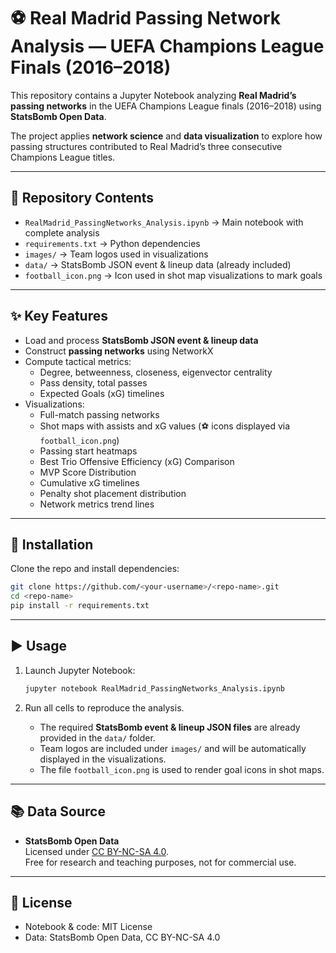 # ⚽ Real Madrid Passing Network Analysis — UEFA Champions League Finals (2016–2018)

This repository contains a Jupyter Notebook analyzing **Real Madrid’s passing networks** in the UEFA Champions League finals (2016–2018) using **StatsBomb Open Data**.

The project applies **network science** and **data visualization** to explore how passing structures contributed to Real Madrid’s three consecutive Champions League titles.

---

## 📂 Repository Contents
- `RealMadrid_PassingNetworks_Analysis.ipynb` → Main notebook with complete analysis  
- `requirements.txt` → Python dependencies  
- `images/` → Team logos used in visualizations  
- `data/` → StatsBomb JSON event & lineup data (already included)  
- `football_icon.png` → Icon used in shot map visualizations to mark goals  

---

## ✨ Key Features
- Load and process **StatsBomb JSON event & lineup data**  
- Construct **passing networks** using NetworkX  
- Compute tactical metrics:
  - Degree, betweenness, closeness, eigenvector centrality  
  - Pass density, total passes  
  - Expected Goals (xG) timelines  
- Visualizations:
  - Full-match passing networks  
  - Shot maps with assists and xG values (⚽ icons displayed via `football_icon.png`)  
  - Passing start heatmaps
  - Best Trio Offensive Efficiency (xG) Comparison
  - MVP Score Distribution
  - Cumulative xG timelines
  - Penalty shot placement distribution
  - Network metrics trend lines

---

## 🚀 Installation
Clone the repo and install dependencies:

```bash
git clone https://github.com/<your-username>/<repo-name>.git
cd <repo-name>
pip install -r requirements.txt
```

---

## ▶️ Usage
1. Launch Jupyter Notebook:
   ```bash
   jupyter notebook RealMadrid_PassingNetworks_Analysis.ipynb
   ```

2. Run all cells to reproduce the analysis.  

   - The required **StatsBomb event & lineup JSON files** are already provided in the `data/` folder.  
   - Team logos are included under `images/` and will be automatically displayed in the visualizations.  
   - The file `football_icon.png` is used to render goal icons in shot maps.  

---

## 📚 Data Source
- **StatsBomb Open Data**  
  Licensed under [CC BY-NC-SA 4.0](https://creativecommons.org/licenses/by-nc-sa/4.0/).  
  Free for research and teaching purposes, not for commercial use.  

---

## 📜 License
- Notebook & code: MIT License  
- Data: StatsBomb Open Data, CC BY-NC-SA 4.0  
